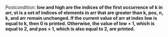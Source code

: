 Postcondition: **low and high are the indices of the first occurrence of k in arr, st is a set of indices of elements in arr that are greater than k, pos, n, k, and arr remain unchanged. If the current value of arr at index low is equal to k, then 0 is printed. Otherwise, the value of low + 1, which is equal to 2, and pos + 1, which is also equal to 2, are printed.**